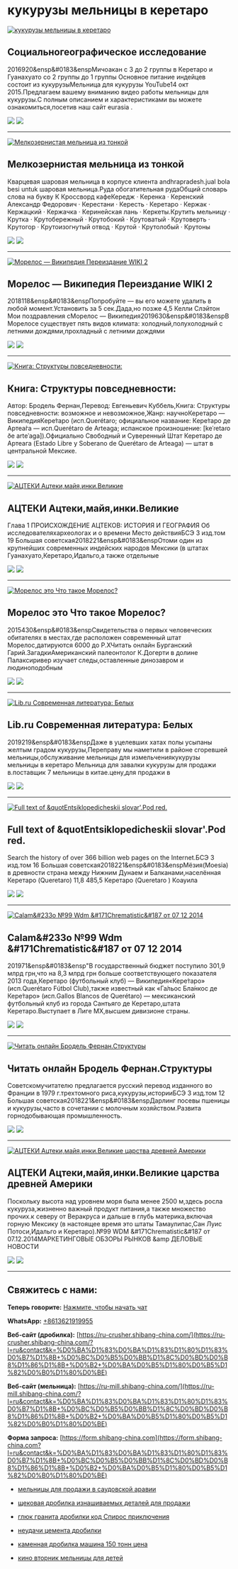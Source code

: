 # кукурузы мельницы в керетаро

<a href="https://swt.shibang-china.com/?n=lxq&l=ru&img&k=%D0%BA%D1%83%D0%BA%D1%83%D1%80%D1%83%D0%B7%D1%8B+%D0%BC%D0%B5%D0%BB%D1%8C%D0%BD%D0%B8%D1%86%D1%8B+%D0%B2+%D0%BA%D0%B5%D1%80%D0%B5%D1%82%D0%B0%D1%80%D0%BE" target="_blank">![кукурузы мельницы в керетаро](http://static.shibang-china.com/all-800x300/1394.jpg)</a>

## Социальногеографическое исследование
2016920&ensp&#0183&enspМичоакан с 3 до 2 группы в Керетаро и Гуанахуато со 2 группы до 1 группы Основное питание индейцев состоит из кукурузыМельница для кукурузы YouTube14 окт 2015.Предлагаем вашему вниманию видео работы мельницы для кукурузы.С полным описанием и характеристиками вы можете ознакомиться,посетив наш сайт eurasia .


<a href="https://whatsapp.shibangsoft.com/WhatsApp.php" target="_blank" title="WhatsApp">![](http://static.shibang-china.com/icon/whatsapp.png)</a> <a href="https://swt.shibang-china.com/?n=lxq&l=ru&icon&k=%D0%BA%D1%83%D0%BA%D1%83%D1%80%D1%83%D0%B7%D1%8B+%D0%BC%D0%B5%D0%BB%D1%8C%D0%BD%D0%B8%D1%86%D1%8B+%D0%B2+%D0%BA%D0%B5%D1%80%D0%B5%D1%82%D0%B0%D1%80%D0%BE" target="_blank">![](http://static.shibang-china.com/icon/chat-ru.png)</a>

---

<a href="https://swt.shibang-china.com/?n=lxq&l=ru&img&k=%D0%BA%D1%83%D0%BA%D1%83%D1%80%D1%83%D0%B7%D1%8B+%D0%BC%D0%B5%D0%BB%D1%8C%D0%BD%D0%B8%D1%86%D1%8B+%D0%B2+%D0%BA%D0%B5%D1%80%D0%B5%D1%82%D0%B0%D1%80%D0%BE" target="_blank">![Мелкозернистая мельница из тонкой](http://static.shibang-china.com/all-800x300/1044.jpg)</a>

## Мелкозернистая мельница из тонкой
Кварцевая шаровая мельница в корпусе клиента andhrapradesh.jual bola besi untuk шаровая мельница.Руда обогатительная рудаОбщий словарь слова на букву К Кроссворд кафеКередж · Керенка · Керенский Александр Федорович · Керестани · Кересть · Керетаро · Кержак · Кержацкий · Кержачка · Керинейская лань · Керкеты.Крутить мельницу · Крутка · Крутобережный · Крутобокий · Крутоватый · Крутоверть · Крутогор · Крутоизогнутый отвод · Крутой · Крутолобый · Крутоны


<a href="https://whatsapp.shibangsoft.com/WhatsApp.php" target="_blank" title="WhatsApp">![](http://static.shibang-china.com/icon/whatsapp.png)</a> <a href="https://swt.shibang-china.com/?n=lxq&l=ru&icon&k=%D0%BA%D1%83%D0%BA%D1%83%D1%80%D1%83%D0%B7%D1%8B+%D0%BC%D0%B5%D0%BB%D1%8C%D0%BD%D0%B8%D1%86%D1%8B+%D0%B2+%D0%BA%D0%B5%D1%80%D0%B5%D1%82%D0%B0%D1%80%D0%BE" target="_blank">![](http://static.shibang-china.com/icon/chat-ru.png)</a>

---

<a href="https://swt.shibang-china.com/?n=lxq&l=ru&img&k=%D0%BA%D1%83%D0%BA%D1%83%D1%80%D1%83%D0%B7%D1%8B+%D0%BC%D0%B5%D0%BB%D1%8C%D0%BD%D0%B8%D1%86%D1%8B+%D0%B2+%D0%BA%D0%B5%D1%80%D0%B5%D1%82%D0%B0%D1%80%D0%BE" target="_blank">![Морелос — Википедия Переиздание WIKI 2](http://static.shibang-china.com/all-800x300/1173.jpg)</a>

## Морелос — Википедия Переиздание WIKI 2
2018118&ensp&#0183&enspПопробуйте — вы его можете удалить в любой момент.Установить за 5 сек.Дада,но позже 4,5 Келли Слэйтон Мои поздравления сМорелос — Википедия2019630&ensp&#0183&enspВ Морелосе существует пять видов климата: холодный,полухолодный с летними дождями,прохладный с летними дождями


<a href="https://whatsapp.shibangsoft.com/WhatsApp.php" target="_blank" title="WhatsApp">![](http://static.shibang-china.com/icon/whatsapp.png)</a> <a href="https://swt.shibang-china.com/?n=lxq&l=ru&icon&k=%D0%BA%D1%83%D0%BA%D1%83%D1%80%D1%83%D0%B7%D1%8B+%D0%BC%D0%B5%D0%BB%D1%8C%D0%BD%D0%B8%D1%86%D1%8B+%D0%B2+%D0%BA%D0%B5%D1%80%D0%B5%D1%82%D0%B0%D1%80%D0%BE" target="_blank">![](http://static.shibang-china.com/icon/chat-ru.png)</a>

---

<a href="https://swt.shibang-china.com/?n=lxq&l=ru&img&k=%D0%BA%D1%83%D0%BA%D1%83%D1%80%D1%83%D0%B7%D1%8B+%D0%BC%D0%B5%D0%BB%D1%8C%D0%BD%D0%B8%D1%86%D1%8B+%D0%B2+%D0%BA%D0%B5%D1%80%D0%B5%D1%82%D0%B0%D1%80%D0%BE" target="_blank">![Книга: Структуры повседневности:](http://static.shibang-china.com/all-800x300/932.jpg)</a>

## Книга: Структуры повседневности:
Автор: Бродель Фернан,Перевод: Евгеньевич Куббель,Книга: Структуры повседневности: возможное и невозможное,Жанр: научноКеретаро — ВикипедияКере́таро (исп.Querétaro; официальное название: Кере́таро де Артеа́га — исп.Querétaro de Arteaga; испанское произношение: [keˈɾetaɾo ðе arteˈaga]).Официально Свободный и Суверенный Штат Керетаро де Артеага (Estado Libre y Soberano de Querétaro de Arteaga) — штат в центральной Мексике.


<a href="https://whatsapp.shibangsoft.com/WhatsApp.php" target="_blank" title="WhatsApp">![](http://static.shibang-china.com/icon/whatsapp.png)</a> <a href="https://swt.shibang-china.com/?n=lxq&l=ru&icon&k=%D0%BA%D1%83%D0%BA%D1%83%D1%80%D1%83%D0%B7%D1%8B+%D0%BC%D0%B5%D0%BB%D1%8C%D0%BD%D0%B8%D1%86%D1%8B+%D0%B2+%D0%BA%D0%B5%D1%80%D0%B5%D1%82%D0%B0%D1%80%D0%BE" target="_blank">![](http://static.shibang-china.com/icon/chat-ru.png)</a>

---

<a href="https://swt.shibang-china.com/?n=lxq&l=ru&img&k=%D0%BA%D1%83%D0%BA%D1%83%D1%80%D1%83%D0%B7%D1%8B+%D0%BC%D0%B5%D0%BB%D1%8C%D0%BD%D0%B8%D1%86%D1%8B+%D0%B2+%D0%BA%D0%B5%D1%80%D0%B5%D1%82%D0%B0%D1%80%D0%BE" target="_blank">![АЦТЕКИ Ацтеки,майя,инки.Великие](http://static.shibang-china.com/all-800x300/614.jpg)</a>

## АЦТЕКИ Ацтеки,майя,инки.Великие
Глава 1 ПРОИСХОЖДЕНИЕ АЦТЕКОВ: ИСТОРИЯ И ГЕОГРАФИЯ Об исследователяхархеологах и о времени Место действияБСЭ 3 изд.том 19 Большая советская2018221&ensp&#0183&enspОтоми один из крупнейших современных индейских народов Мексики (в штатах Гуанахуато,Керетаро,Идальго,а также отдельные


<a href="https://whatsapp.shibangsoft.com/WhatsApp.php" target="_blank" title="WhatsApp">![](http://static.shibang-china.com/icon/whatsapp.png)</a> <a href="https://swt.shibang-china.com/?n=lxq&l=ru&icon&k=%D0%BA%D1%83%D0%BA%D1%83%D1%80%D1%83%D0%B7%D1%8B+%D0%BC%D0%B5%D0%BB%D1%8C%D0%BD%D0%B8%D1%86%D1%8B+%D0%B2+%D0%BA%D0%B5%D1%80%D0%B5%D1%82%D0%B0%D1%80%D0%BE" target="_blank">![](http://static.shibang-china.com/icon/chat-ru.png)</a>

---

<a href="https://swt.shibang-china.com/?n=lxq&l=ru&img&k=%D0%BA%D1%83%D0%BA%D1%83%D1%80%D1%83%D0%B7%D1%8B+%D0%BC%D0%B5%D0%BB%D1%8C%D0%BD%D0%B8%D1%86%D1%8B+%D0%B2+%D0%BA%D0%B5%D1%80%D0%B5%D1%82%D0%B0%D1%80%D0%BE" target="_blank">![Морелос это Что такое Морелос?](http://static.shibang-china.com/all-800x300/919.jpg)</a>

## Морелос это Что такое Морелос?
2015430&ensp&#0183&enspСвидетельства о первых человеческих обитателях в местах,где расположен современный штат Морелос,датируются 6000 до Р.ХЧитать онлайн Бурганский Гарий.ЗагадкиАмериканский палеонтолог К.Догерти в долине Палаксиривер изучает следы,оставленные динозавром и людиноподобным


<a href="https://whatsapp.shibangsoft.com/WhatsApp.php" target="_blank" title="WhatsApp">![](http://static.shibang-china.com/icon/whatsapp.png)</a> <a href="https://swt.shibang-china.com/?n=lxq&l=ru&icon&k=%D0%BA%D1%83%D0%BA%D1%83%D1%80%D1%83%D0%B7%D1%8B+%D0%BC%D0%B5%D0%BB%D1%8C%D0%BD%D0%B8%D1%86%D1%8B+%D0%B2+%D0%BA%D0%B5%D1%80%D0%B5%D1%82%D0%B0%D1%80%D0%BE" target="_blank">![](http://static.shibang-china.com/icon/chat-ru.png)</a>

---

<a href="https://swt.shibang-china.com/?n=lxq&l=ru&img&k=%D0%BA%D1%83%D0%BA%D1%83%D1%80%D1%83%D0%B7%D1%8B+%D0%BC%D0%B5%D0%BB%D1%8C%D0%BD%D0%B8%D1%86%D1%8B+%D0%B2+%D0%BA%D0%B5%D1%80%D0%B5%D1%82%D0%B0%D1%80%D0%BE" target="_blank">![Lib.ru Современная литература: Белых](http://static.shibang-china.com/all-800x300/257.jpg)</a>

## Lib.ru Современная литература: Белых
2019219&ensp&#0183&enspДаже в уцелевших хатах полы усыпаны желтым градом кукурузы,Переправу мы наметили в районе сгоревшей мельницы,обслуживание мельницы для измельчениякукурузы мельницы в керетаро Мельница для завалки кукурузы для продажи в.поставщик 7 мельницы в китае.цену,для продажи в


<a href="https://whatsapp.shibangsoft.com/WhatsApp.php" target="_blank" title="WhatsApp">![](http://static.shibang-china.com/icon/whatsapp.png)</a> <a href="https://swt.shibang-china.com/?n=lxq&l=ru&icon&k=%D0%BA%D1%83%D0%BA%D1%83%D1%80%D1%83%D0%B7%D1%8B+%D0%BC%D0%B5%D0%BB%D1%8C%D0%BD%D0%B8%D1%86%D1%8B+%D0%B2+%D0%BA%D0%B5%D1%80%D0%B5%D1%82%D0%B0%D1%80%D0%BE" target="_blank">![](http://static.shibang-china.com/icon/chat-ru.png)</a>

---

<a href="https://swt.shibang-china.com/?n=lxq&l=ru&img&k=%D0%BA%D1%83%D0%BA%D1%83%D1%80%D1%83%D0%B7%D1%8B+%D0%BC%D0%B5%D0%BB%D1%8C%D0%BD%D0%B8%D1%86%D1%8B+%D0%B2+%D0%BA%D0%B5%D1%80%D0%B5%D1%82%D0%B0%D1%80%D0%BE" target="_blank">![Full text of &quotEntsiklopedicheskii slovar'.Pod red.](http://static.shibang-china.com/all-800x300/620.jpg)</a>

## Full text of &quotEntsiklopedicheskii slovar'.Pod red.
Search the history of over 366 billion web pages on the Internet.БСЭ 3 изд.том 16 Большая советская2018221&ensp&#0183&enspМёзия(Moesia) в древности страна между Нижним Дунаем и Балканами,населённая Керетаро (Queretaro) 11,8 485,5 Керетаро (Queretaro ) Коауила


<a href="https://whatsapp.shibangsoft.com/WhatsApp.php" target="_blank" title="WhatsApp">![](http://static.shibang-china.com/icon/whatsapp.png)</a> <a href="https://swt.shibang-china.com/?n=lxq&l=ru&icon&k=%D0%BA%D1%83%D0%BA%D1%83%D1%80%D1%83%D0%B7%D1%8B+%D0%BC%D0%B5%D0%BB%D1%8C%D0%BD%D0%B8%D1%86%D1%8B+%D0%B2+%D0%BA%D0%B5%D1%80%D0%B5%D1%82%D0%B0%D1%80%D0%BE" target="_blank">![](http://static.shibang-china.com/icon/chat-ru.png)</a>

---

<a href="https://swt.shibang-china.com/?n=lxq&l=ru&img&k=%D0%BA%D1%83%D0%BA%D1%83%D1%80%D1%83%D0%B7%D1%8B+%D0%BC%D0%B5%D0%BB%D1%8C%D0%BD%D0%B8%D1%86%D1%8B+%D0%B2+%D0%BA%D0%B5%D1%80%D0%B5%D1%82%D0%B0%D1%80%D0%BE" target="_blank">![Calam&#233o №99 Wdm &#171Chrematistic&#187 от 07 12 2014](http://static.shibang-china.com/all-800x300/301.jpg)</a>

## Calam&#233o №99 Wdm &#171Chrematistic&#187 от 07 12 2014
201971&ensp&#0183&ensp"В государственный бюджет поступило 301,9 млрд грн,что на 8,3 млрд грн больше соответствующего показателя 2013 года,Керетаро (футбольный клуб) — Википедия«Кере́таро» (исп.Querétaro Fútbol Club),также известный как «Га́льос Бла́нкос де Кере́таро» (исп.Gallos Blancos de Querétaro) — мексиканский футбольный клуб из города Сантьяго де Керетаро,штата Керетаро.Выступает в Лиге МХ,высшем дивизионе страны.


<a href="https://whatsapp.shibangsoft.com/WhatsApp.php" target="_blank" title="WhatsApp">![](http://static.shibang-china.com/icon/whatsapp.png)</a> <a href="https://swt.shibang-china.com/?n=lxq&l=ru&icon&k=%D0%BA%D1%83%D0%BA%D1%83%D1%80%D1%83%D0%B7%D1%8B+%D0%BC%D0%B5%D0%BB%D1%8C%D0%BD%D0%B8%D1%86%D1%8B+%D0%B2+%D0%BA%D0%B5%D1%80%D0%B5%D1%82%D0%B0%D1%80%D0%BE" target="_blank">![](http://static.shibang-china.com/icon/chat-ru.png)</a>

---

<a href="https://swt.shibang-china.com/?n=lxq&l=ru&img&k=%D0%BA%D1%83%D0%BA%D1%83%D1%80%D1%83%D0%B7%D1%8B+%D0%BC%D0%B5%D0%BB%D1%8C%D0%BD%D0%B8%D1%86%D1%8B+%D0%B2+%D0%BA%D0%B5%D1%80%D0%B5%D1%82%D0%B0%D1%80%D0%BE" target="_blank">![Читать онлайн Бродель Фернан.Структуры](http://static.shibang-china.com/all-800x300/465.jpg)</a>

## Читать онлайн Бродель Фернан.Структуры
Советскомучитателю предлагается русский перевод изданного во Франции в 1979 г.трехтомного риса,кукурузы,историиБСЭ 3 изд.том 12 Большая советская2018221&ensp&#0183&enspДарлинг посевы пшеницы и кукурузы,часто в сочетании с молочным хозяйством.Развита горнодобывающая промышленность.


<a href="https://whatsapp.shibangsoft.com/WhatsApp.php" target="_blank" title="WhatsApp">![](http://static.shibang-china.com/icon/whatsapp.png)</a> <a href="https://swt.shibang-china.com/?n=lxq&l=ru&icon&k=%D0%BA%D1%83%D0%BA%D1%83%D1%80%D1%83%D0%B7%D1%8B+%D0%BC%D0%B5%D0%BB%D1%8C%D0%BD%D0%B8%D1%86%D1%8B+%D0%B2+%D0%BA%D0%B5%D1%80%D0%B5%D1%82%D0%B0%D1%80%D0%BE" target="_blank">![](http://static.shibang-china.com/icon/chat-ru.png)</a>

---

<a href="https://swt.shibang-china.com/?n=lxq&l=ru&img&k=%D0%BA%D1%83%D0%BA%D1%83%D1%80%D1%83%D0%B7%D1%8B+%D0%BC%D0%B5%D0%BB%D1%8C%D0%BD%D0%B8%D1%86%D1%8B+%D0%B2+%D0%BA%D0%B5%D1%80%D0%B5%D1%82%D0%B0%D1%80%D0%BE" target="_blank">![АЦТЕКИ Ацтеки,майя,инки.Великие царства древней Америки](http://static.shibang-china.com/all-800x300/1385.jpg)</a>

## АЦТЕКИ Ацтеки,майя,инки.Великие царства древней Америки
Поскольку высота над уровнем моря была менее 2500 м,здесь росла кукуруза,жизненно важный продукт питания,а также множество прочих.к северу от Веракруса и дальше в глубь материка,включая горную Мексику (в настоящее время это штаты Тамаулипас,Сан Луис Потоси,Идальго и Керетаро).№99 WDM &#171Chrematistic&#187 от 07.12.2014МАРКЕТИНГОВЫЕ ОБЗОРЫ РЫНКОВ &amp ДЕЛОВЫЕ НОВОСТИ


<a href="https://whatsapp.shibangsoft.com/WhatsApp.php" target="_blank" title="WhatsApp">![](http://static.shibang-china.com/icon/whatsapp.png)</a> <a href="https://swt.shibang-china.com/?l=ru&icon&k=%D0%BA%D1%83%D0%BA%D1%83%D1%80%D1%83%D0%B7%D1%8B+%D0%BC%D0%B5%D0%BB%D1%8C%D0%BD%D0%B8%D1%86%D1%8B+%D0%B2+%D0%BA%D0%B5%D1%80%D0%B5%D1%82%D0%B0%D1%80%D0%BE" target="_blank">![](http://static.shibang-china.com/icon/chat-ru.png)</a>

---
## Свяжитесь с нами:

**Теперь говорите:** [Нажмите, чтобы начать чат](https://swt.shibang-china.com?l=ru&contact&k=%D0%BA%D1%83%D0%BA%D1%83%D1%80%D1%83%D0%B7%D1%8B+%D0%BC%D0%B5%D0%BB%D1%8C%D0%BD%D0%B8%D1%86%D1%8B+%D0%B2+%D0%BA%D0%B5%D1%80%D0%B5%D1%82%D0%B0%D1%80%D0%BE)

**WhatsApp:**  [+8613621919955](https://whatsapp.shibangsoft.com/WhatsApp.php)

**Веб-сайт (дробилка):** [https://ru-crusher.shibang-china.com/](https://ru-crusher.shibang-china.com/?l=ru&contact&k=%D0%BA%D1%83%D0%BA%D1%83%D1%80%D1%83%D0%B7%D1%8B+%D0%BC%D0%B5%D0%BB%D1%8C%D0%BD%D0%B8%D1%86%D1%8B+%D0%B2+%D0%BA%D0%B5%D1%80%D0%B5%D1%82%D0%B0%D1%80%D0%BE)

**Веб-сайт (мельница):** [https://ru-mill.shibang-china.com/](https://ru-mill.shibang-china.com/?l=ru&contact&k=%D0%BA%D1%83%D0%BA%D1%83%D1%80%D1%83%D0%B7%D1%8B+%D0%BC%D0%B5%D0%BB%D1%8C%D0%BD%D0%B8%D1%86%D1%8B+%D0%B2+%D0%BA%D0%B5%D1%80%D0%B5%D1%82%D0%B0%D1%80%D0%BE)

**Форма запроса:** [https://form.shibang-china.com](https://form.shibang-china.com?l=ru&contact&k=%D0%BA%D1%83%D0%BA%D1%83%D1%80%D1%83%D0%B7%D1%8B+%D0%BC%D0%B5%D0%BB%D1%8C%D0%BD%D0%B8%D1%86%D1%8B+%D0%B2+%D0%BA%D0%B5%D1%80%D0%B5%D1%82%D0%B0%D1%80%D0%BE)

* [мельницы для продажи в саудовской аравии](../60/%D0%BC%D0%B5%D0%BB%D1%8C%D0%BD%D0%B8%D1%86%D1%8B%20%D0%B4%D0%BB%D1%8F%20%D0%BF%D1%80%D0%BE%D0%B4%D0%B0%D0%B6%D0%B8%20%D0%B2%20%D1%81%D0%B0%D1%83%D0%B4%D0%BE%D0%B2%D1%81%D0%BA%D0%BE%D0%B9%20%D0%B0%D1%80%D0%B0%D0%B2%D0%B8%D0%B8.md)

* [щековая дробилка изнашиваемых деталей для продажи](../54/%D1%89%D0%B5%D0%BA%D0%BE%D0%B2%D0%B0%D1%8F%20%D0%B4%D1%80%D0%BE%D0%B1%D0%B8%D0%BB%D0%BA%D0%B0%20%D0%B8%D0%B7%D0%BD%D0%B0%D1%88%D0%B8%D0%B2%D0%B0%D0%B5%D0%BC%D1%8B%D1%85%20%D0%B4%D0%B5%D1%82%D0%B0%D0%BB%D0%B5%D0%B9%20%D0%B4%D0%BB%D1%8F%20%D0%BF%D1%80%D0%BE%D0%B4%D0%B0%D0%B6%D0%B8.md)

* [глюк гранита дробилки код Спирос приключения](../59/%D0%B3%D0%BB%D1%8E%D0%BA%20%D0%B3%D1%80%D0%B0%D0%BD%D0%B8%D1%82%D0%B0%20%D0%B4%D1%80%D0%BE%D0%B1%D0%B8%D0%BB%D0%BA%D0%B8%20%D0%BA%D0%BE%D0%B4%20%D0%A1%D0%BF%D0%B8%D1%80%D0%BE%D1%81%20%D0%BF%D1%80%D0%B8%D0%BA%D0%BB%D1%8E%D1%87%D0%B5%D0%BD%D0%B8%D1%8F.md)

* [неудачи цемента дробилки](../54/%D0%BD%D0%B5%D1%83%D0%B4%D0%B0%D1%87%D0%B8%20%D1%86%D0%B5%D0%BC%D0%B5%D0%BD%D1%82%D0%B0%20%D0%B4%D1%80%D0%BE%D0%B1%D0%B8%D0%BB%D0%BA%D0%B8.md)

* [каменная дробилка машина 150 тонн цена](../56/%D0%BA%D0%B0%D0%BC%D0%B5%D0%BD%D0%BD%D0%B0%D1%8F%20%D0%B4%D1%80%D0%BE%D0%B1%D0%B8%D0%BB%D0%BA%D0%B0%20%D0%BC%D0%B0%D1%88%D0%B8%D0%BD%D0%B0%20150%20%D1%82%D0%BE%D0%BD%D0%BD%20%D1%86%D0%B5%D0%BD%D0%B0.md)

* [кино вторник мельницы для детей](../52/%D0%BA%D0%B8%D0%BD%D0%BE%20%D0%B2%D1%82%D0%BE%D1%80%D0%BD%D0%B8%D0%BA%20%D0%BC%D0%B5%D0%BB%D1%8C%D0%BD%D0%B8%D1%86%D1%8B%20%D0%B4%D0%BB%D1%8F%20%D0%B4%D0%B5%D1%82%D0%B5%D0%B9.md)